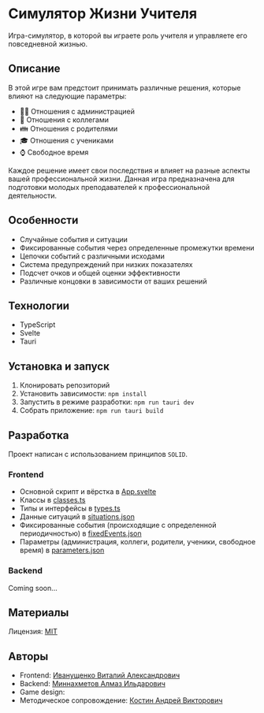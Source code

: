 # Симулятор Жизни Учителя
Игра-симулятор, в которой вы играете роль учителя и управляете его повседневной жизнью.

## Описание
В этой игре вам предстоит принимать различные решения, которые влияют на следующие параметры:

- 👨‍💼 Отношения с администрацией
- 👥 Отношения с коллегами
- 👪 Отношения с родителями
- 🎓 Отношения с учениками
- ⌚ Свободное время

Каждое решение имеет свои последствия и влияет на разные аспекты вашей профессиональной жизни.
Данная игра предназначена для подготовки молодых преподавателей к профессиональной деятельности.

## Особенности
- Случайные события и ситуации
- Фиксированные события через определенные промежутки времени
- Цепочки событий с различными исходами
- Система предупреждений при низких показателях
- Подсчет очков и общей оценки эффективности
- Различные концовки в зависимости от ваших решений

## Технологии
- TypeScript
- Svelte
- Tauri

## Установка и запуск
1. Клонировать репозиторий
2. Установить зависимости: `npm install`
3. Запустить в режиме разработки: `npm run tauri dev`
4. Собрать приложение: `npm run tauri build`

## Разработка

Проект написан с использованием принципов `SOLID`. 

### Frontend

- Основной скрипт и вёрстка в [App.svelte](/src/App.svelte)
- Классы в [classes.ts](/src/classes.ts)
- Типы и интерфейсы в [types.ts](/src/types.ts)
- Данные ситуаций в [situations.json](/public/situations.json)
- Фиксированные события (происходящие с определенной периодичностью) в [fixedEvents.json](/public/fixedEvents.json)
- Параметры (администрация, коллеги, родители, ученики, свободное время) в [parameters.json](/public/parameters.json)

### Backend
Coming soon...

## Материалы
Лицензия: [MIT](/LICENSE)

## Авторы
- Frontend: [Иванущенко Виталий Александрович](https://ivanvit.ru)
- Backend: [Миннахметов Алмаз Ильдарович](https://github.com/BlackRavenoo)
- Game design:
- Методическое сопровождение: [Костин Андрей Викторович](https://kpfu.ru/main?p_id=38150)